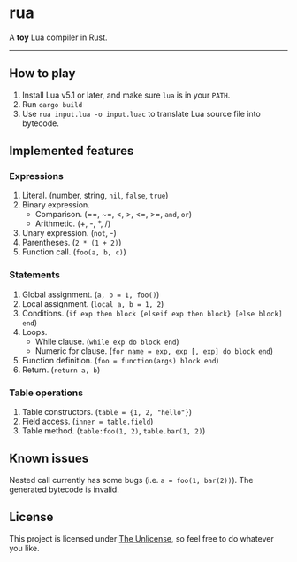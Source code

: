 # rua 

A **toy** Lua compiler in Rust.

---

## How to play
1. Install Lua v5.1 or later, and make sure `lua` is in your `PATH`.
2. Run `cargo build` 
3. Use `rua input.lua -o input.luac` to translate Lua source file into bytecode.

## Implemented features

### Expressions
1. Literal. (number, string, `nil`, `false`, `true`)
2. Binary expression.
    - Comparison. (==, ~=, <, >, <=, >=, `and`, `or`)
    - Arithmetic. (+, -, *, /)
3. Unary expression. (`not`, -)
4. Parentheses. (`2 * (1 + 2)`)
4. Function call. (`foo(a, b, c)`)

### Statements

1. Global assignment. (`a, b = 1, foo()`)
2. Local assignment. (`local a, b = 1, 2`)
3. Conditions. (`if exp then block {elseif exp then block} [else block] end`)
4. Loops.
    - While clause. (`while exp do block end`)
    - Numeric for clause. (`for name = exp, exp [, exp] do block end`)
4. Function definition. (`foo = function(args) block end`)
5. Return. (`return a, b`)

### Table operations
1. Table constructors. (`table = {1, 2, "hello"}`)
2. Field access. (`inner = table.field`)
3. Table method. (`table:foo(1, 2)`, `table.bar(1, 2)`)

## Known issues
Nested call currently has some bugs (i.e. `a = foo(1, bar(2))`). The generated bytecode is invalid.

## License
This project is licensed under [The Unlicense], so feel free to do whatever you like.

[The Unlicense]:(http://unlicense.org/)
